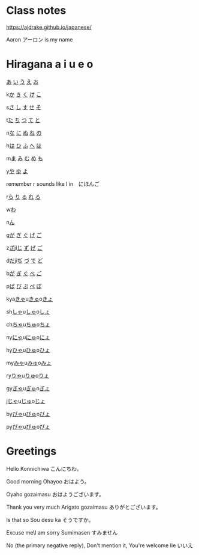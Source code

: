 # Class notes
https://ajdrake.github.io/japanese/


Aaron アーロン is my name


# Hiragana a  i  u  e  o

 [あ](https://www.kakimashou.com/dictionary/character/あ) [い](https://www.kakimashou.com/dictionary/character/い) [う](https://www.kakimashou.com/dictionary/character/う) [え](https://www.kakimashou.com/dictionary/character/え) [お](https://www.kakimashou.com/dictionary/character/お)

k[か](https://www.kakimashou.com/dictionary/character/か) [き](https://www.kakimashou.com/dictionary/character/き) [く](https://www.kakimashou.com/dictionary/character/く) [け](https://www.kakimashou.com/dictionary/character/け) [こ](https://www.kakimashou.com/dictionary/character/こ)

s[さ](https://www.kakimashou.com/dictionary/character/さ) [し](https://www.kakimashou.com/dictionary/character/し) [す](https://www.kakimashou.com/dictionary/character/す) [せ](https://www.kakimashou.com/dictionary/character/せ) [そ](https://www.kakimashou.com/dictionary/character/そ)

t[た](https://www.kakimashou.com/dictionary/character/た) [ち](https://www.kakimashou.com/dictionary/character/ち) [つ](https://www.kakimashou.com/dictionary/character/つ) [て](https://www.kakimashou.com/dictionary/character/て) [と](https://www.kakimashou.com/dictionary/character/と)

n[な](https://www.kakimashou.com/dictionary/character/な) [に](https://www.kakimashou.com/dictionary/character/に) [ぬ](https://www.kakimashou.com/dictionary/character/ぬ) [ね](https://www.kakimashou.com/dictionary/character/ね) [の](https://www.kakimashou.com/dictionary/character/の)

h[は](https://www.kakimashou.com/dictionary/character/は) [ひ](https://www.kakimashou.com/dictionary/character/ひ) [ふ](https://www.kakimashou.com/dictionary/character/ふ) [へ](https://www.kakimashou.com/dictionary/character/へ) [ほ](https://www.kakimashou.com/dictionary/character/ほ)

m[ま](https://www.kakimashou.com/dictionary/character/ま) [み](https://www.kakimashou.com/dictionary/character/み) [む](https://www.kakimashou.com/dictionary/character/む) [め](https://www.kakimashou.com/dictionary/character/め) [も](https://www.kakimashou.com/dictionary/character/も)

y[や](https://www.kakimashou.com/dictionary/character/や)    [ゆ](https://www.kakimashou.com/dictionary/character/ゆ)    [よ](https://www.kakimashou.com/dictionary/character/よ)

remember r sounds like l in　にほんご

r[ら](https://www.kakimashou.com/dictionary/character/ら) [り](https://www.kakimashou.com/dictionary/character/り) [る](https://www.kakimashou.com/dictionary/character/る) [れ](https://www.kakimashou.com/dictionary/character/れ) [ろ](https://www.kakimashou.com/dictionary/character/ろ)

w[わ](https://www.kakimashou.com/dictionary/character/わ)            

n[ん](https://www.kakimashou.com/dictionary/character/ん)            

g[が](https://www.kakimashou.com/dictionary/character/が) [ぎ](https://www.kakimashou.com/dictionary/character/ぎ) [ぐ](https://www.kakimashou.com/dictionary/character/ぐ) [げ](https://www.kakimashou.com/dictionary/character/げ) [ご](https://www.kakimashou.com/dictionary/character/ご)

z[ざ](https://www.kakimashou.com/dictionary/character/ざ)ji[じ](https://www.kakimashou.com/dictionary/character/じ) [ず](https://www.kakimashou.com/dictionary/character/ず) [げ](https://www.kakimashou.com/dictionary/character/げ) [ご](https://www.kakimashou.com/dictionary/character/ご)

d[だ](https://www.kakimashou.com/dictionary/character/だ)ji[ぢ](https://www.kakimashou.com/dictionary/character/ぢ) [づ](https://www.kakimashou.com/dictionary/character/づ) [で](https://www.kakimashou.com/dictionary/character/で) [ど](https://www.kakimashou.com/dictionary/character/ど)

b[が](https://www.kakimashou.com/dictionary/character/が) [ぎ](https://www.kakimashou.com/dictionary/character/ぎ) [ぐ](https://www.kakimashou.com/dictionary/character/ぐ) [べ](https://www.kakimashou.com/dictionary/character/べ) [ご](https://www.kakimashou.com/dictionary/character/ご)

p[ぱ](https://www.kakimashou.com/dictionary/character/ぱ) [ぴ](https://www.kakimashou.com/dictionary/character/ぴ) [ぷ](https://www.kakimashou.com/dictionary/character/ぷ) [ぺ](https://www.kakimashou.com/dictionary/character/ぺ) [ぽ](https://www.kakimashou.com/dictionary/character/ぽ)

kya[きゃ](https://www.kakimashou.com/dictionary/character/きゃ)u[きゅ](https://www.kakimashou.com/dictionary/character/きゅ)o[きょ](https://www.kakimashou.com/dictionary/character/きょ)

sh[しゃ](https://www.kakimashou.com/dictionary/character/しゃ)u[しゅ](https://www.kakimashou.com/dictionary/character/しゅ)o[しょ](https://www.kakimashou.com/dictionary/character/しょ)

ch[ちゃ](https://www.kakimashou.com/dictionary/character/ちゃ)u[ちゅ](https://www.kakimashou.com/dictionary/character/ちゅ)o[ちょ](https://www.kakimashou.com/dictionary/character/ちょ)

ny[にゃ](https://www.kakimashou.com/dictionary/character/にゃ)u[にゅ](https://www.kakimashou.com/dictionary/character/にゅ)o[にょ](https://www.kakimashou.com/dictionary/character/にょ)

hy[ひゃ](https://www.kakimashou.com/dictionary/character/ひゃ)u[ひゅ](https://www.kakimashou.com/dictionary/character/ひゅ)o[ひょ](https://www.kakimashou.com/dictionary/character/ひょ)

my[みゃ](https://www.kakimashou.com/dictionary/character/みゃ)u[みゅ](https://www.kakimashou.com/dictionary/character/みゅ)o[みょ](https://www.kakimashou.com/dictionary/character/みょ)

ry[りゃ](https://www.kakimashou.com/dictionary/character/りゃ)u[りゅ](https://www.kakimashou.com/dictionary/character/りゅ)o[りょ](https://www.kakimashou.com/dictionary/character/りょ)

gy[ぎゃ](https://www.kakimashou.com/dictionary/character/ぎゃ)u[ぎゅ](https://www.kakimashou.com/dictionary/character/ぎゅ)o[ぎょ](https://www.kakimashou.com/dictionary/character/ぎょ)

j[じゃ](https://www.kakimashou.com/dictionary/character/じゃ)u[じゅ](https://www.kakimashou.com/dictionary/character/じゅ)o[じょ](https://www.kakimashou.com/dictionary/character/じょ)

by[びゃ](https://www.kakimashou.com/dictionary/character/びゃ)u[びゅ](https://www.kakimashou.com/dictionary/character/びゅ)o[びょ](https://www.kakimashou.com/dictionary/character/びょ)

py[ぴゃ](https://www.kakimashou.com/dictionary/character/ぴゃ)u[ぴゅ](https://www.kakimashou.com/dictionary/character/ぴゅ)o[ぴょ](https://www.kakimashou.com/dictionary/character/ぴょ)


# Greetings

Hello	 Konnichiwa 	 こんにちわ。

Good morning	 Ohayoo	 おはよう。

Oyaho gozaimasu	おはようございます。

Thank you very much	 Arigato gozaimasu	 ありがとございます。

Is that so 	 Sou desu ka	 そうですか。

Excuse me\I am sorry 	 Sumimasen 	 すみません

No (the primary negative reply), Don't mention it, You're welcome	 Iie 	 いいえ

